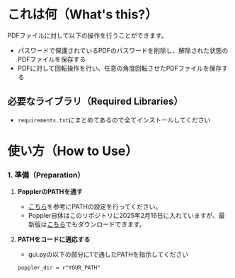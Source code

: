 # これは何（What's this?）
PDFファイルに対して以下の操作を行うことができます。
- パスワードで保護されているPDFのパスワードを削除し、解除された状態のPDFファイルを保存する
- PDFに対して回転操作を行い、任意の角度回転させたPDFファイルを保存する

## 必要なライブラリ（Required Libraries）
- `requirements.txt`にまとめてあるので全てインストールしてください

# 使い方（How to Use）
### 1. 準備（Preparation）
1. **PopplerのPATHを通す**
   - [こちら](https://atmarkit.itmedia.co.jp/ait/articles/1805/11/news035.html)を参考にPATHの設定を行ってください。
   - Poppler自体はこのリポジトリに2025年2月16日に入れていますが、最新版は[こちら](https://github.com/oschwartz10612/poppler-windows?tab=readme-ov-file)でもダウンロードできます。

2. **PATHをコードに適応する**
   - gui.pyの以下の部分に1で通したPATHを指示してください
   ```
   poppler_dir = r"YOUR_PATH"
   ```
